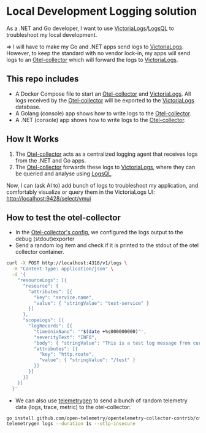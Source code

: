 # Local Development Logging solution

As a .NET and Go developer, I want to use [VictoriaLogs]/[LogsQL] to troubleshoot my local development.

=> I will have to make my Go and .NET apps send logs to [VictoriaLogs]. However, to keep the standard with no vendor lock-in, my apps will send logs to an [Otel-collector] which will forward the logs to [VictoriaLogs].

## This repo includes

* A Docker Compose file to start an [Otel-collector] and [VictoriaLogs]. All logs received by the [Otel-collector] will be exported to the [VictoriaLogs] database.
* A Golang (console) app shows how to write logs to the [Otel-collector].
* A .NET (console) app shows how to write logs to the [Otel-collector].

## How It Works

1. The [Otel-collector] acts as a centralized logging agent that receives logs from the .NET and Go apps.
2. The [Otel-collector] forwards these logs to [VictoriaLogs], where they can be queried and analyse using [LogsQL].

Now, I can (ask AI to) add bunch of logs to troubleshoot my application, and comfortably visualize or query them in the VictoriaLogs UI: <http://localhost:9428/select/vmui>

## How to test the otel-collector

* In the [Otel-collector's config](./otel-collector-config.yaml), we configured the logs output to the debug (stdout)exporter
* Send a random log item and check if it is printed to the stdout of the otel collector container.

```sh
curl -X POST http://localhost:4318/v1/logs \
  -H "Content-Type: application/json" \
  -d '{
    "resourceLogs": [{
      "resource": {
        "attributes": [{
          "key": "service.name",
          "value": { "stringValue": "test-service" }
        }]
      },
      "scopeLogs": [{
        "logRecords": [{
          "timeUnixNano": '"$(date +%s000000000)"',
          "severityText": "INFO",
          "body": { "stringValue": "This is a test log message from curl" },
          "attributes": [{
            "key": "http.route",
            "value": { "stringValue": "/test" }
          }]
        }]
      }]
    }]
  }'
```

* We can also use [telemetrygen] to send a bunch of random telemetry data (logs, trace, metric) to the otel-collector:

```sh
go install github.com/open-telemetry/opentelemetry-collector-contrib/cmd/telemetrygen@latest
telemetrygen logs --duration 1s --otlp-insecure
```

[LogsQL]: https://docs.victoriametrics.com/victorialogs/logsql/
[VictoriaLogs]: https://docs.victoriametrics.com/victorialogs/
[Otel-collector]: https://www.youtube.com/watch?v=_CJrFW_yjRo
[telemetrygen]: https://github.com/open-telemetry/opentelemetry-collector-contrib/tree/main/cmd/telemetrygen
